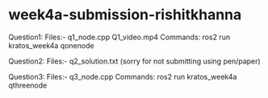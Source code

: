 # week4a-submission-rishitkhanna

Question1:
  Files:- q1_node.cpp
          Q1_video.mp4
  Commands: ros2 run kratos_week4a qonenode

Question2:
  Files:- q2_solution.txt (sorry for not submitting using pen/paper)

Question3:
  Files:- q3_node.cpp
  Commands: ros2 run kratos_week4a qthreenode

